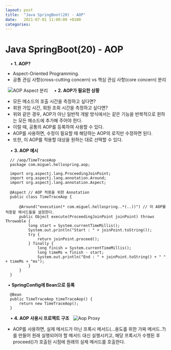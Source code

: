 ```yaml
---
layout: post
title:  "Java SpringBoot(20) - AOP"
date:   2021-07-01 11:00:00 +0100
categories:
---
```


# Java SpringBoot(20) - AOP
&nbsp;
&nbsp;
• **1. AOP?**
&nbsp;
- Aspect-Oriented Programming.
- 공통 관심 사항(cross-cutting concern) vs 핵심 관심 사항(core concern) 분리

&nbsp;
![AOP Aspect 분리](../../../../assets/images/AopAspect.png)
&nbsp;
&nbsp;
• **2. AOP가 필요한 상황**
&nbsp;
- 모든 메소드의 호출 시간을 측정하고 싶다면?
- 회원 가입 시간, 회원 조회 시간을 측정하고 싶다면?
- 위와 같은 경우, AOP가 아닌 일반적 개발 방식에서는 같은 기능을 반복적으로 원하는 모든 메소드에 추가해 주어야 한다.
- 이럴 때, 공통의 AOP를 등록하여 사용할 수 있다.
- AOP를 사용하면, 수정이 필요할 때 해당하는 AOP의 로직만 수정하면 된다.
- 또한, 이 AOP를 적용할 대상을 원하는 대로 선택할 수 있다.

&nbsp;
&nbsp;
• **3. AOP 예시**
&nbsp;
```
  // /aop/TimeTraceAop
  package com.miguel.hellospring.aop;

  import org.aspectj.lang.ProceedingJoinPoint;
  import org.aspectj.lang.annotation.Around;
  import org.aspectj.lang.annotation.Aspect;

  @Aspect // AOP 적용을 위한 Annotation
  public class TimeTraceAop {

      @Around("execution(* com.miguel.hellospring..*(..))") // 이 AOP를 적용할 메서드들을 설정한다.
      public Object execute(ProceedingJoinPoint joinPoint) throws  Throwable {
          long start = System.currentTimeMillis();
          System.out.println("Start : " + joinPoint.toString());
          try {
              return joinPoint.proceed();
          } finally {
              long finish = System.currentTimeMillis();
              long timeMs = finish - start;
              System.out.println("End : " + joinPoint.toString() + " " + timeMs + "ms");
          }
      }
  }
```
&nbsp;
• **SpringConfig에 Bean으로 등록**
```
  @Bean
  public TimeTraceAop timeTraceAop() {
      return new TimeTraceAop();
  }
```
&nbsp;
&nbsp;
• **4. AOP 사용시 프로젝트 구조**
&nbsp;
![Aop Proxy](../../../../assets/images/AopProxy.png)
&nbsp;
- AOP를 사용하면, 실제 메서드가 아닌 프록시 메서드(...용도를 위한 가짜 메서드..?)를 만들어 원래 실행되어야 할 메서드 대신 실행시키고, 해당 프록시가 수행된 후 proceed()가 호출된 시점에 원래의 실제 메서드를 호출한다.

